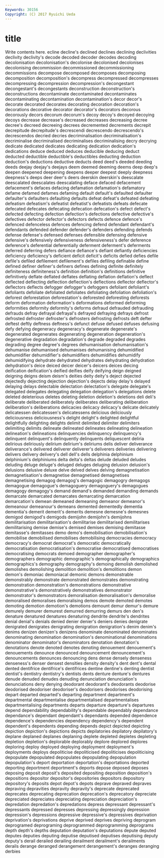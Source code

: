 ```yaml
---
Keywords: 30156 
Copyright: (C) 2017 Ryuichi Ueda
---
```


# title

Write contents here.
ecline decline's declined
declines declining declivities declivity declivity's decode decoded decoder decodes decoding
decolonisation decolonisation's decolonise decolonised decolonises decolonising decommission decommissioned decommissioning decommissions
decompose decomposed decomposes decomposing decomposition decomposition's decompress decompressed decompresses decompressing
decompression decompression's decongestant decongestant's decongestants deconstruction deconstruction's deconstructions decontaminate decontaminated
decontaminates decontaminating decontamination decontamination's decor decor's decorate decorated decorates decorating
decoration decoration's decorations decorative decorator decorator's decorators decorous decorously decors
decorum decorum's decoy decoy's decoyed decoying decoys decrease decrease's decreased
decreases decreasing decree decree's decreed decreeing decrees decremented decrements decrepit
decrepitude decrepitude's decrescendi decrescendo decrescendo's decrescendos decried decries decriminalisation decriminalisation's
decriminalise decriminalised decriminalises decriminalising decry decrying dedicate dedicated dedicates dedicating
dedication dedication's dedications deduce deduced deduces deducible deducing deduct deducted
deductible deductible's deductibles deducting deduction deduction's deductions deductive deducts deed
deed's deeded deeding deeds deejay deejay's deejays deem deemed deeming
deems deep deep's deepen deepened deepening deepens deeper deepest deeply
deepness deepness's deeps deer deer's deers deerskin deerskin's deescalate deescalated
deescalates deescalating deface defaced defacement defacement's defaces defacing defamation defamation's
defamatory defame defamed defames defaming default default's defaulted defaulter defaulter's
defaulters defaulting defaults defeat defeat's defeated defeating defeatism defeatism's defeatist
defeatist's defeatists defeats defecate defecated defecates defecating defecation defecation's defect
defect's defected defecting defection defection's defections defective defective's defectives defector
defector's defectors defects defence defence's defenced defenceless defences defencing defend
defendant defendant's defendants defended defender defender's defenders defending defends defense
defense's defensed defenses defensible defensing defensive defensive's defensively defensiveness defensiveness's
defer deference deference's deferential deferentially deferment deferment's deferments deferred deferring
defers defiance defiance's defiant defiantly deficiencies deficiency deficiency's deficient deficit
deficit's deficits defied defies defile defile's defiled defilement defilement's defiles
defiling definable define defined definer definer's definers defines defining definite
definitely definiteness definiteness's definition definition's definitions definitive definitively deflate deflated
deflates deflating deflation deflation's deflect deflected deflecting deflection deflection's deflections
deflector deflector's deflectors deflects defogger defogger's defoggers defoliant defoliant's defoliants
defoliate defoliated defoliates defoliating defoliation defoliation's deforest deforestation deforestation's deforested
deforesting deforests deform deformation deformation's deformations deformed deforming deformities deformity
deformity's deforms defraud defrauded defrauding defrauds defray defrayal defrayal's defrayed
defraying defrays defrost defrosted defroster defroster's defrosters defrosting defrosts deft
defter deftest deftly deftness deftness's defunct defuse defused defuses defusing
defy defying degeneracy degeneracy's degenerate degenerate's degenerated degenerates degenerating degeneration
degeneration's degenerative degradation degradation's degrade degraded degrades degrading degree degree's
degrees dehumanisation dehumanisation's dehumanise dehumanised dehumanises dehumanising dehumidified dehumidifier dehumidifier's
dehumidifiers dehumidifies dehumidify dehumidifying dehydrate dehydrated dehydrates dehydrating dehydration dehydration's
deice deiced deicer deicer's deicers deices deicing deification deification's deified
deifies deify deifying deign deigned deigning deigns deism deism's deities
deity deity's deject dejected dejectedly dejecting dejection dejection's dejects delay
delay's delayed delaying delays delectable delectation delectation's delegate delegate's delegated
delegates delegating delegation delegation's delegations delete deleted deleterious deletes deleting
deletion deletion's deletions deli deli's deliberate deliberated deliberately deliberates deliberating
deliberation deliberation's deliberations delicacies delicacy delicacy's delicate delicately delicatessen delicatessen's
delicatessens delicious deliciously deliciousness deliciousness's delight delight's delighted delightful delightfully
delighting delights delimit delimited delimiter delimiters delimiting delimits delineate delineated
delineates delineating delineation delineation's delineations delinquencies delinquency delinquency's delinquent delinquent's
delinquently delinquents deliquescent deliria delirious deliriously delirium delirium's deliriums delis
deliver deliverance deliverance's delivered deliverer deliverer's deliverers deliveries delivering delivers
delivery delivery's dell dell's dells delphinia delphinium delphinium's delphiniums delta
delta's deltas delude deluded deludes deluding deluge deluge's deluged deluges
deluging delusion delusion's delusions delusive deluxe delve delved delves delving
demagnetisation demagnetisation's demagnetise demagnetised demagnetises demagnetising demagog demagog's demagogic demagogry
demagogs demagogue demagogue's demagoguery demagoguery's demagogues demagogy demagogy's demand demand's
demanded demanding demands demarcate demarcated demarcates demarcating demarcation demarcation's demean
demeaned demeaning demeanor demeanor's demeanour demeanour's demeans demented dementedly dementia
dementia's demerit demerit's demerits demesne demesne's demesnes demigod demigod's demigods
demijohn demijohn's demijohns demilitarisation demilitarisation's demilitarise demilitarised demilitarises demilitarising demise
demise's demised demises demising demitasse demitasse's demitasses demo demo's demobilisation
demobilisation's demobilise demobilised demobilises demobilising democracies democracy democracy's democrat democrat's
democratic democratically democratisation democratisation's democratise democratised democratises democratising democrats demoed
demographer demographer's demographers demographic demographic's demographically demographics demographics's demography demography's
demoing demolish demolished demolishes demolishing demolition demolition's demolitions demon demon's
demoniac demoniacal demonic demons demonstrable demonstrably demonstrate demonstrated demonstrates demonstrating
demonstration demonstration's demonstrations demonstrative demonstrative's demonstratively demonstratives demonstrator demonstrator's demonstrators
demoralisation demoralisation's demoralise demoralised demoralises demoralising demos demote demoted demotes
demoting demotion demotion's demotions demount demur demur's demure demurely demurer
demurest demurred demurring demurs den den's denature denatured denatures denaturing
dendrite dendrite's dendrites denial denial's denials denied denier denier's deniers
denies denigrate denigrated denigrates denigrating denigration denigration's denim denim's denims
denizen denizen's denizens denominate denominated denominates denominating denomination denomination's denominational
denominations denominator denominator's denominators denotation denotation's denotations denote denoted denotes
denoting denouement denouement's denouements denounce denounced denouncement denouncement's denouncements denounces
denouncing dens dense densely denseness denseness's denser densest densities density
density's dent dent's dental dented dentifrice dentifrice's dentifrices dentine dentine's
denting dentist dentist's dentistry dentistry's dentists dents denture denture's dentures
denude denuded denudes denuding denunciation denunciation's denunciations deny denying deodorant
deodorant's deodorants deodorise deodorised deodoriser deodoriser's deodorisers deodorises deodorising depart
departed departed's departing department department's departmental departmentalise departmentalised departmentalises departmentalising
departments departs departure departure's departures depend dependability dependability's dependable dependably
dependance dependance's dependant dependant's dependants depended dependence dependence's dependencies dependency
dependency's dependent dependent's dependents depending depends depict depicted depicting depiction
depiction's depictions depicts depilatories depilatory depilatory's deplane deplaned deplanes deplaning
deplete depleted depletes depleting depletion depletion's deplorable deplorably deplore deplored
deplores deploring deploy deployed deploying deployment deployment's deployments deploys depoliticise
depoliticised depoliticises depoliticising depopulate depopulated depopulates depopulating depopulation depopulation's deport
deportation deportation's deportations deported deporting deportment deportment's deports depose deposed
deposes deposing deposit deposit's deposited depositing deposition deposition's depositions depositor
depositor's depositories depositors depository depository's deposits depot depot's depots deprave
depraved depraves depraving depravities depravity depravity's deprecate deprecated deprecates deprecating
deprecation deprecation's deprecatory depreciate depreciated depreciates depreciating depreciation depreciation's depredation
depredation's depredations depress depressant depressant's depressants depressed depresses depressing depressingly
depression depression's depressions depressive depressive's depressives deprivation deprivation's deprivations deprive
deprived deprives depriving deprogram deprogramed deprograming deprogrammed deprogramming deprograms depth
depth's depths deputation deputation's deputations depute deputed deputes deputies deputing
deputise deputised deputises deputising deputy deputy's derail derailed derailing derailment
derailment's derailments derails derange deranged derangement derangement's deranges deranging derbies
